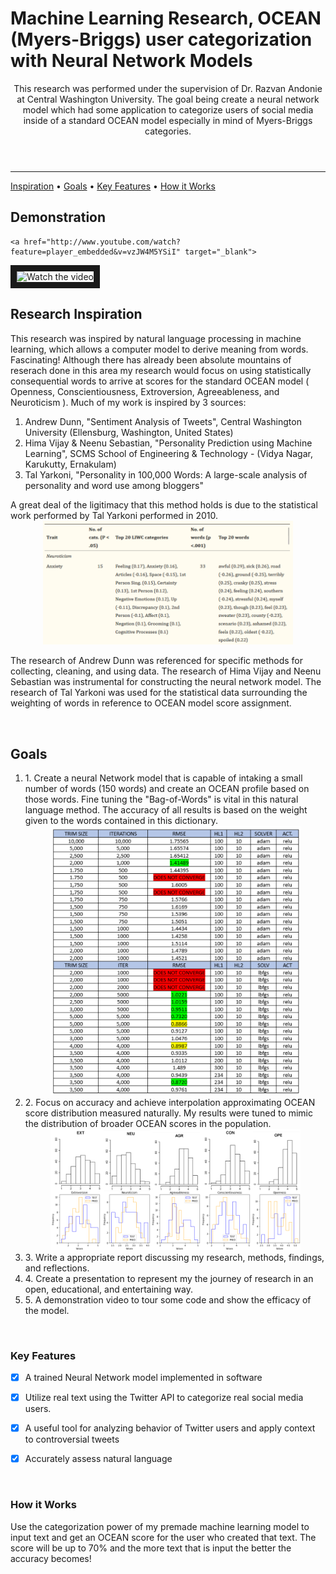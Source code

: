 <header>
  <h1  align="left">Machine Learning Research, OCEAN (Myers-Briggs) user categorization with Neural Network Models</h1>
</p>
  <p>
    This research was performed under the supervision of Dr. Razvan Andonie at Central Washington University. The goal being create a neural network model which had some application to categorize users of social media inside of a standard OCEAN model especially in mind of Myers-Briggs categories. 
  </p>
</header>


<!-- table of contents-->
<nav>
      <hr>
      <p align="left">
	    <a href="#inspiration">Inspiration</a> •
         <a href="#goals">Goals</a> •
            <a href="#key-features">Key Features</a> •
            <a href="#how-to-use">How it Works</a> 

</nav>
<section id="demonstration">
	<h1>Demonstration</h1>
	
	<a href="http://www.youtube.com/watch?feature=player_embedded&v=vzJW4M5YSiI" target="_blank">
 <img src="http://img.youtube.com/vi/vzJW4M5YSiI/mqdefault.jpg" alt="Watch the video" width="480" height="360" border="10" />
</a>
</section>
<section id="inspiration">

  <h1>Research Inspiration</h1>
  <p>
    This research was inspired by natural language processing in machine learning, which allows a computer model to derive meaning from words. Fascinating! Although there has already been absolute mountains of reserach done in this area my research would focus on using statistically consequential words to arrive at scores for the standard OCEAN model ( Openness, Conscientiousness, Extroversion, Agreeableness, and Neuroticism ). Much of my work is inspired by 3 sources: 
    <ol>
      <li>Andrew Dunn, "Sentiment Analysis of Tweets", Central Washington University (Ellensburg, Washington, United States) </li>
      <li>Hima Vijay & Neenu Sebastian, "Personality Prediction using Machine Learning", SCMS School of Engineering & Technology -  (Vidya Nagar, Karukutty, Ernakulam)</li>
      <li>Tal Yarkoni, "Personality in 100,000 Words: A large-scale analysis of personality and word use among bloggers"</li>
    </ol>
    A great deal of the ligitimacy that this method holds is due to the statistical work performed by Tal Yarkoni performed in 2010.
      <div align="center">
    <img src="talyankoni.png" width="400px"</img> 
	
</div>

The research of Andrew Dunn was referenced for specific methods for collecting, cleaning, and using data. The research of Hima Vijay and Neenu Sebastian was instrumental for constructing the neural network model. The research of Tal Yarkoni was used for the statistical data surrounding the weighting of words in reference to OCEAN model score assignment.
  </p>
  <br/>
</section>

<section id="goals">
  <h1>Goals</h1>
  <p>
    
  <ol>
    <li>
     1. Create a neural Network model that is capable of intaking a small number of words (150 words) and create an OCEAN profile based on those words. Fine tuning the "Bag-of-Words" is vital in this natural language method. The accuracy of all results is based on the weight given to the words contained in this dictionary.
	      <div align="center">
    <img src="someresults.png" width="400px"</img> 
</div>
    </li>
    <li>
      2. Focus on accuracy and achieve interpolation approximating OCEAN score distribution measured naturally. My results were tuned to mimic the distribution of broader OCEAN scores in the population.
	      <div align="center">
    <img src="compbars.png" width="400px"</img> 
</div>
    </li>
    <li>
      3. Write a appropriate report discussing my research, methods, findings, and reflections.
    </li>
    <li>
      4. Create a presentation to represent my the journey of research in an open, educational, and entertaining way.
    </li>
    <li>
      5. A demonstration video to tour some code and show the efficacy of the model.
    </li>
  </ol>

    
  </p>
  <br/>
</section>

<section id="key-features">
  <!-- Demonstration GIF -->
  <article>
    <h1>Key Features</h1>


      
- [x] A trained Neural Network model implemented in software
- [x] Utilize real text using the Twitter API to categorize real social media users.
- [x] A useful tool for analyzing behavior of Twitter users and apply context to controversial tweets

- [x] Accurately assess natural language 


  </article>
  <br/>
</section>

<section id="how-to-use">
  <article>
    <h1>How it Works</h1>
    <p>Use the categorization power of my premade machine learning model to input text and get an OCEAN score for the user who created that text. The score will be up to 70% and the more text that is input the better the accuracy becomes!</p>

 


  </article>
  <br/>
</section>

